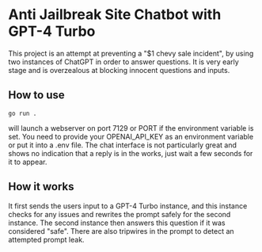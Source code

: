 # Anti Jailbreak Site Chatbot with GPT-4 Turbo

This project is an attempt at preventing a "$1 chevy sale incident", by using two instances of ChatGPT in order to answer questions. It is very early stage and is overzealous at blocking innocent questions and inputs.

## How to use

```shell
go run .
```
will launch a webserver on port 7129 or PORT if the environment variable is set.
You need to provide your OPENAI_API_KEY as an environment variable or put it into a .env file.
The chat interface is not particularly great and shows no indication that a reply is in the works, just wait a few seconds for it to appear.

## How it works
It first sends the users input to a GPT-4 Turbo instance, and this instance checks for any issues and rewrites the prompt safely for the second instance. The second instance then answers this question if it was considered "safe". There are also tripwires in the prompt to detect an attempted prompt leak.